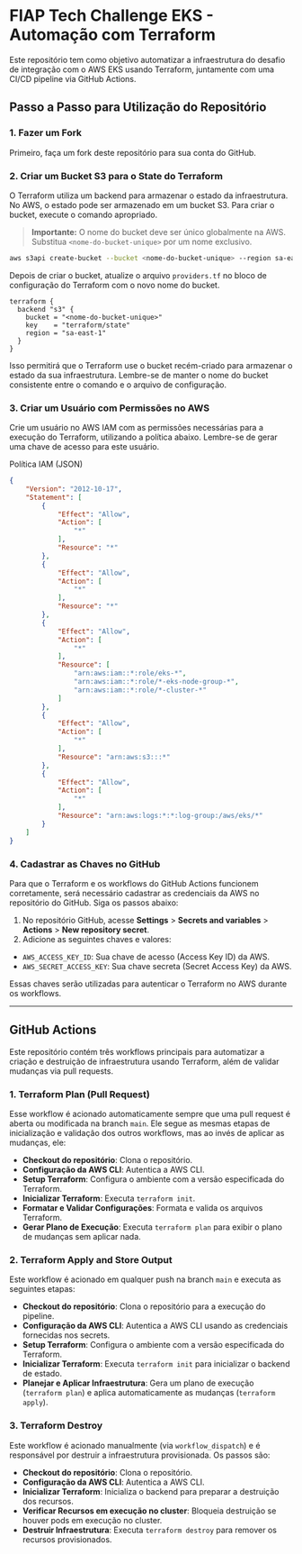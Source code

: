 # FIAP Tech Challenge EKS - Automação com Terraform

Este repositório tem como objetivo automatizar a infraestrutura do desafio de integração com o AWS EKS usando Terraform, juntamente com uma CI/CD pipeline via GitHub Actions.

## Passo a Passo para Utilização do Repositório

### 1. Fazer um Fork
Primeiro, faça um fork deste repositório para sua conta do GitHub.

### 2. Criar um Bucket S3 para o State do Terraform

O Terraform utiliza um backend para armazenar o estado da infraestrutura. No AWS, o estado pode ser armazenado em um bucket S3. Para criar o bucket, execute o comando apropriado.

> **Importante:** O nome do bucket deve ser único globalmente na AWS. Substitua `<nome-do-bucket-unique>` por um nome exclusivo.

```bash
aws s3api create-bucket --bucket <nome-do-bucket-unique> --region sa-east-1 --create-bucket-configuration LocationConstraint=sa-east-1
```

Depois de criar o bucket, atualize o arquivo `providers.tf` no bloco de configuração do Terraform com o novo nome do bucket.

```hcl
terraform {
  backend "s3" {
    bucket = "<nome-do-bucket-unique>"
    key    = "terraform/state"
    region = "sa-east-1"
  }
}
```

Isso permitirá que o Terraform use o bucket recém-criado para armazenar o estado da sua infraestrutura. Lembre-se de manter o nome do bucket consistente entre o comando e o arquivo de configuração.

### 3. Criar um Usuário com Permissões no AWS
Crie um usuário no AWS IAM com as permissões necessárias para a execução do Terraform, utilizando a política abaixo. Lembre-se de gerar uma chave de acesso para este usuário.

Política IAM (JSON)
```json
{
	"Version": "2012-10-17",
	"Statement": [
		{
			"Effect": "Allow",
			"Action": [
				"*"
			],
			"Resource": "*"
		},
		{
			"Effect": "Allow",
			"Action": [
				"*"
			],
			"Resource": "*"
		},
		{
			"Effect": "Allow",
			"Action": [
				"*"
			],
			"Resource": [
				"arn:aws:iam::*:role/eks-*",
				"arn:aws:iam::*:role/*-eks-node-group-*",
				"arn:aws:iam::*:role/*-cluster-*"
			]
		},
		{
			"Effect": "Allow",
			"Action": [
				"*"
			],
			"Resource": "arn:aws:s3:::*"
		},
		{
			"Effect": "Allow",
			"Action": [
				"*"
			],
			"Resource": "arn:aws:logs:*:*:log-group:/aws/eks/*"
		}
	]
}
```

### 4. Cadastrar as Chaves no GitHub

Para que o Terraform e os workflows do GitHub Actions funcionem corretamente, será necessário cadastrar as credenciais da AWS no repositório do GitHub. Siga os passos abaixo:

1. No repositório GitHub, acesse **Settings** > **Secrets and variables** > **Actions** > **New repository secret**.
2. Adicione as seguintes chaves e valores:

- `AWS_ACCESS_KEY_ID`: Sua chave de acesso (Access Key ID) da AWS.
- `AWS_SECRET_ACCESS_KEY`: Sua chave secreta (Secret Access Key) da AWS.

Essas chaves serão utilizadas para autenticar o Terraform no AWS durante os workflows.

---

## GitHub Actions

Este repositório contém três workflows principais para automatizar a criação e destruição de infraestrutura usando Terraform, além de validar mudanças via pull requests.

### 1. **Terraform Plan (Pull Request)**

Esse workflow é acionado automaticamente sempre que uma pull request é aberta ou modificada na branch `main`. Ele segue as mesmas etapas de inicialização e validação dos outros workflows, mas ao invés de aplicar as mudanças, ele:

- **Checkout do repositório**: Clona o repositório.
- **Configuração da AWS CLI**: Autentica a AWS CLI.
- **Setup Terraform**: Configura o ambiente com a versão especificada do Terraform.
- **Inicializar Terraform**: Executa `terraform init`.
- **Formatar e Validar Configurações**: Formata e valida os arquivos Terraform.
- **Gerar Plano de Execução**: Executa `terraform plan` para exibir o plano de mudanças sem aplicar nada.

### 2. **Terraform Apply and Store Output**

Este workflow é acionado em qualquer push na branch `main` e executa as seguintes etapas:

- **Checkout do repositório**: Clona o repositório para a execução do pipeline.
- **Configuração da AWS CLI**: Autentica a AWS CLI usando as credenciais fornecidas nos secrets.
- **Setup Terraform**: Configura o ambiente com a versão especificada do Terraform.
- **Inicializar Terraform**: Executa `terraform init` para inicializar o backend de estado.
- **Planejar e Aplicar Infraestrutura**: Gera um plano de execução (`terraform plan`) e aplica automaticamente as mudanças (`terraform apply`).

### 3. **Terraform Destroy**

Este workflow é acionado manualmente (via `workflow_dispatch`) e é responsável por destruir a infraestrutura provisionada. Os passos são:

- **Checkout do repositório**: Clona o repositório.
- **Configuração da AWS CLI**: Autentica a AWS CLI.
- **Inicializar Terraform**: Inicializa o backend para preparar a destruição dos recursos.
- **Verificar Recursos em execução no cluster**: Bloqueia destruição se houver pods em execução no cluster.
- **Destruir Infraestrutura**: Executa `terraform destroy` para remover os recursos provisionados.